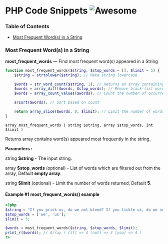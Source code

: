 # PHP Code Snippets ![Awesome](https://cdn.rawgit.com/sindresorhus/awesome/d7305f38d29fed78fa85652e3a63e154dd8e8829/media/badge.svg)

### Table of Contents

- [Most Frequent Word(s) in a String](#most-frequent-words-in-a-string)

### Most Frequent Word(s) in a String
**most_frequent_words** — Find most frequent word(s) appeared in a String
```php
function most_frequent_words($string, $stop_words = [], $limit = 5) {
    $string = strtolower($string); // Make string lowercase

    $words = str_word_count($string, 1); // Returns an array containing all the words found inside the string
    $words = array_diff($words, $stop_words); // Remove black-list words from the array
    $words = array_count_values($words); // Count the number of occurrence

    arsort($words); // Sort based on count

    return array_slice($words, 0, $limit); // Limit the number of words and returns the word array
}
```

```array most_frequent_words ( string $string, array $stop_words, int $limit )```

Returns array contains word(s) appeared most frequently in the string.

**Parameters :**

string **$string** - The input string.

array **$stop_words** (optional) - List of words which are filtered out from the array, Default **empty array**.

string **$limit** (optional) - Limit the number of words returned, Default **5**.

#### Example #1 most_frequent_words() example
```php
<?php
$string = "If you prick us, do we not bleed? If you tickle us, do we not laugh? If you poison us, do we not die? And if you wrong us, shall we not revenge?";
$stop_words = ['we', 'us'];
$limit = 3;

$words = most_frequent_words($string, $stop_words, $limit);
print_r($words); // Array ( [if] => 4 [not] => 4 [you] => 4 )
?>
```
